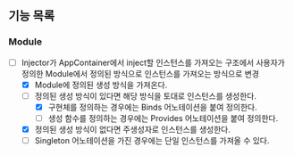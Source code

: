 ## 기능 목록
### Module
- [ ] Injector가 AppContainer에서 inject할 인스턴스를 가져오는 구조에서 사용자가 정의한 Module에서 정의된 방식으로 인스턴스를 가져오는 방식으로 변경
  - [x] Module에 정의된 생성 방식을 가져온다.
  - [ ] 정의된 생성 방식이 있다면 해당 방식을 토대로 인스턴스를 생성한다.
    - [x] 구현체를 정의하는 경우에는 Binds 어노테이션을 붙여 정의한다.
    - [ ] 생성 함수를 정의하는 경우에는 Provides 어노테이션을 붙여 정의한다.
  - [x] 정의된 생성 방식이 없다면 주생성자로 인스턴스를 생성한다.
  - [ ] Singleton 어노테이션을 가진 경우에는 단일 인스턴스를 가져올 수 있다.
